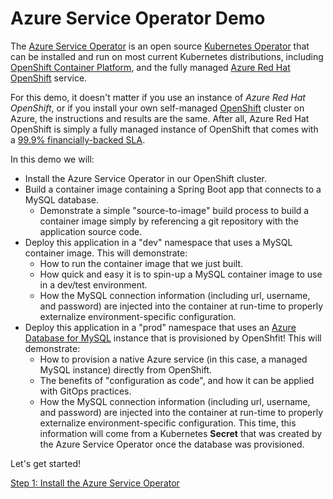 # Azure Service Operator Demo

The [Azure Service Operator](https://github.com/Azure/azure-service-operator) is an open source [Kubernetes Operator](https://operatorhub.io/operator/azure-service-operator) that can be installed and run on most current Kubernetes distributions, including [OpenShift Container Platform](https://www.openshift.com), and the fully managed [Azure Red Hat OpenShift](https://azure.microsoft.com/en-us/services/openshift/) service.

For this demo, it doesn't matter if you use an instance of *Azure Red Hat OpenShift*, or if you install your own self-managed [OpenShift](https://www.openshift.com/try) cluster on Azure, the instructions and results are the same.  After all, Azure Red Hat OpenShift is simply a fully managed instance of OpenShift that comes with a [99.9% financially-backed SLA](https://azure.microsoft.com/en-au/support/legal/sla/openshift/v1_0/).

In this demo we will:
* Install the Azure Service Operator in our OpenShift cluster.
* Build a container image containing a Spring Boot app that connects to a MySQL database.
    * Demonstrate a simple "source-to-image" build process to build a container image simply by referencing a git repository with the application source code.
* Deploy this application in a "dev" namespace that uses a MySQL container image.  This will demonstrate:
    * How to run the container image that we just built.
    * How quick and easy it is to spin-up a MySQL container image to use in a dev/test environment.
    * How the MySQL connection information (including url, username, and password) are injected into the container at run-time to properly externalize environment-specific configuration.
* Deploy this application in a "prod" namespace that uses an [Azure Database for MySQL](https://azure.microsoft.com/en-ca/services/mysql/) instance that is provisioned by OpenShfit!  This will demonstrate:
    * How to provision a native Azure service (in this case, a managed MySQL instance) directly from OpenShift.
    * The benefits of "configuration as code", and how it can be applied with GitOps practices.
    * How the MySQL connection information (including url, username, and password) are injected into the container at run-time to properly externalize environment-specific configuration.  This time, this information will come from a Kubernetes **Secret** that was created by the Azure Service Operator once the database was provisioned.

Let's get started!

[Step 1: Install the Azure Service Operator](docs/01-install-operator.md)



